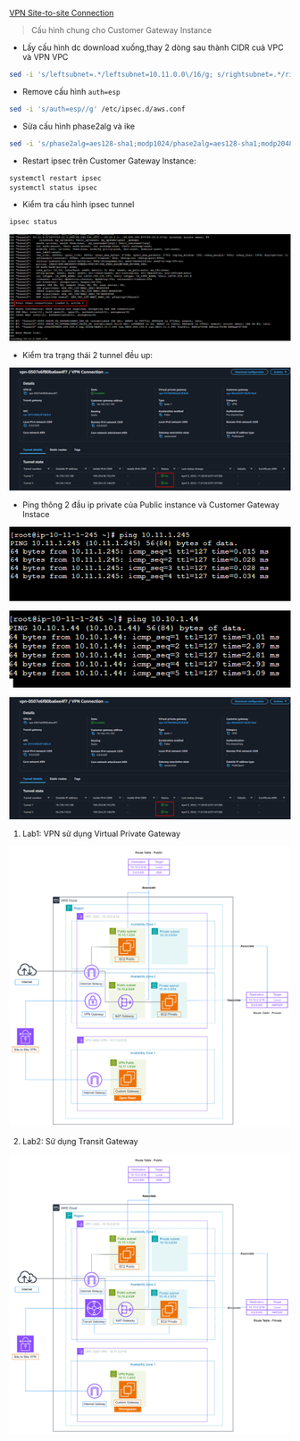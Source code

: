 [VPN Site-to-site Connection](https://000003.awsstudygroup.com/)

> Cấu hình chung cho Customer Gateway Instance

- Lấy cấu hình dc download xuống,thay 2 dòng sau thành CIDR cuả VPC và VPN VPC

```sh
sed -i 's/leftsubnet=.*/leftsubnet=10.11.0.0\/16/g; s/rightsubnet=.*/rightsubnet=10.10.0.0\/16/g' /etc/ipsec.d/aws.conf

```

- Remove cấu hình `auth=esp`

```sh
sed -i 's/auth=esp//g' /etc/ipsec.d/aws.conf
```

- Sửa cấu hình phase2alg và ike

```sh
sed -i 's/phase2alg=aes128-sha1;modp1024/phase2alg=aes128-sha1;modp2048/g; s/ike=aes128-sha1;modp1024/ike=aes128-sha1;modp2048/g' /etc/ipsec.conf
```

- Restart ipsec trên Customer Gateway Instance:

```sh
systemctl restart ipsec
systemctl status ipsec
```

- Kiểm tra cấu hình ipsec tunnel

```sh
ipsec status
```

![](img/3.png)

- Kiểm tra trạng thái 2 tunnel đều up:

![](img/2.png)

- Ping thông 2 đầu ip private của Public instance và Customer Gateway Instace

![CGW Instace](img/4.png)

![Public Instance](img/5.png)

![Using Virtual Private Gateway](img/2.png)

1. Lab1: VPN sử dụng Virtual Private Gateway

![Using Virtual Private Gateway](img/1.png)

2. Lab2: Sử dụng Transit Gateway

![Using Virtual Private Gateway](img/6.png)

